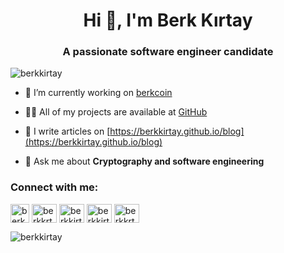 <h1 align="center">Hi 👋, I'm Berk Kırtay</h1>
<h3 align="center">A passionate software engineer candidate</h3>

<p align="left"> <img src="https://komarev.com/ghpvc/?username=berkkirtay&label=Profile%20views&color=0e75b6&style=flat" alt="berkkirtay" /> </p>

- 🔭 I’m currently working on [berkcoin](https://github.com/berkkirtay/berkcoin)

- 👨‍💻 All of my projects are available at [GitHub](https://github.com/berkkirtay?tab=repositories)

- 📝 I write articles on [https://berkkirtay.github.io/blog](https://berkkirtay.github.io/blog)

- 💬 Ask me about **Cryptography and software engineering**

<h3 align="left">Connect with me:</h3>
<p align="left">
<a href="https://berkkirtay.github.io/" target="blank"><img align="center" src="https://www.freepnglogos.com/uploads/logo-website-png/logo-website-coopera-web-design-12.png" alt="berkkrty" height="30" width="30" /></a>
<a href="mailto:berkkrty@gmail.com" target="blank"><img align="center" src="https://user-images.githubusercontent.com/5141132/50740364-7ea80880-1217-11e9-8faf-2348e31beedd.png" alt="berkkrty" height="30" width="40" /></a>
<a href="https://linkedin.com/in/berkkirtay" target="blank"><img align="center" src="https://raw.githubusercontent.com/rahuldkjain/github-profile-readme-generator/master/src/images/icons/Social/linked-in-alt.svg" alt="berkkirtay" height="30" width="40" /></a>
<a href="https://www.hackerrank.com/berkkirtay" target="blank"><img align="center" src="https://raw.githubusercontent.com/rahuldkjain/github-profile-readme-generator/master/src/images/icons/Social/hackerrank.svg" alt="berkkirtay" height="30" width="40" /></a>
<a href="https://www.leetcode.com/berkkrty" target="blank"><img align="center" src="https://raw.githubusercontent.com/rahuldkjain/github-profile-readme-generator/master/src/images/icons/Social/leet-code.svg" alt="berkkrty" height="30" width="40" /></a>
</p>




<p><img align="center" src="https://github-readme-stats.vercel.app/api/top-langs?username=berkkirtay&show_icons=true&locale=en&layout=compact" alt="berkkirtay" /></p>
